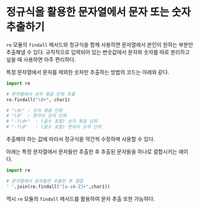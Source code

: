 # 정규식을 활용한 문자열에서 문자 또는 숫자 추출하기

```re``` 모듈의 ```findall``` 메서드와 정규식을 함께 사용하면 문자열에서 본인이 원하는 부분만 추출해낼 수 있다. 
규칙적으로 입력되어 있는 변숫값에서 문자와 숫자를 따로 분리하고 싶을 때 사용하면 아주 편리하다. 

특정 문자열에서 문자를 제외한 숫자만 추출하는 방법의 코드는 아래와 같다.
```python
import re

# 문자열에서 숫자 묶음 단위 추출
re.findall("\d+", char1)

# "\d+" : 숫자 묶음 단위
# "\d"  : 한자리 숫자 단위
# "-?\d+"  : (음수 포함) 숫자 묶음 단위
# "-?\d"   : (음수 포함) 한자리 숫자 단위
```
추출해야 하는 값에 따라서 정규식을 약간씩 수정하며 사용할 수 있다.

아래는 특정 문자열에서 문자들만 추출한 후 추출된 문자들을 하나로 결합시키는 예이다.
```python
import re

# 문자열에서 문자들만 추출한 후 결합
" ".join(re.findall("[a-zA-Z]+",char1))
```
역시 ```re``` 모듈의 ```findall``` 메서드를 활용하여 문자 추출 또한 가능하다.
